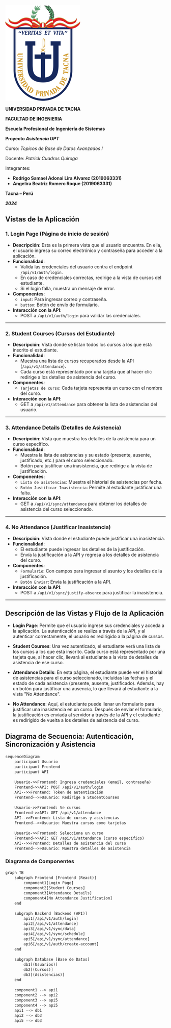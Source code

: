 ![./media/media/image1.png](./media/logo-upt.png)

**UNIVERSIDAD PRIVADA DE TACNA**

**FACULTAD DE INGENIERIA**

**Escuela Profesional de Ingeniería de Sistemas**

**Proyecto _Asistencia UPT_**

Curso: _Topicos de Base de Datos Avanzados I_

Docente: _Patrick Cuadros Quiroga_

Integrantes:

- **Rodrigo Samael Adonai Lira Alvarez (2019063331)**
- **Angelira Beatriz Romero Roque (2019063331)**

**Tacna – Perú**

***2024***

## Vistas de la Aplicación

### 1. Login Page (Página de inicio de sesión)
- **Descripción**: Esta es la primera vista que el usuario encuentra. En ella, el usuario ingresa su correo electrónico y contraseña para acceder a la aplicación.
- **Funcionalidad**:
  - Valida las credenciales del usuario contra el endpoint `/api/v1/auth/login`.
  - En caso de credenciales correctas, redirige a la vista de cursos del estudiante.
  - Si el login falla, muestra un mensaje de error.
- **Componentes**:
  - `input`: Para ingresar correo y contraseña.
  - `button`: Botón de envío de formulario.
- **Interacción con la API**:
  - POST a `/api/v1/auth/login` para validar las credenciales.

---

### 2. Student Courses (Cursos del Estudiante)
- **Descripción**: Vista donde se listan todos los cursos a los que está inscrito el estudiante.
- **Funcionalidad**:
  - Muestra una lista de cursos recuperados desde la API (`/api/v1/attendance`).
  - Cada curso está representado por una tarjeta que al hacer clic redirige a los detalles de asistencia del curso.
- **Componentes**:
  - `Tarjetas de curso`: Cada tarjeta representa un curso con el nombre del curso.
- **Interacción con la API**:
  - GET a `/api/v1/attendance` para obtener la lista de asistencias del usuario.

---

### 3. Attendance Details (Detalles de Asistencia)
- **Descripción**: Vista que muestra los detalles de la asistencia para un curso específico.
- **Funcionalidad**:
  - Muestra la lista de asistencias y su estado (presente, ausente, justificado, etc.) para el curso seleccionado.
  - Botón para justificar una inasistencia, que redirige a la vista de justificación.
- **Componentes**:
  - `Lista de asistencias`: Muestra el historial de asistencias por fecha.
  - `Botón Justificar Inasistencia`: Permite al estudiante justificar una falta.
- **Interacción con la API**:
  - GET a `/api/v1/sync/attendance` para obtener los detalles de asistencia del curso seleccionado.

---

### 4. No Attendance (Justificar Inasistencia)
- **Descripción**: Vista donde el estudiante puede justificar una inasistencia.
- **Funcionalidad**:
  - El estudiante puede ingresar los detalles de la justificación.
  - Envía la justificación a la API y regresa a los detalles de asistencia del curso.
- **Componentes**:
  - `Formulario`: Con campos para ingresar el asunto y los detalles de la justificación.
  - `Botón Enviar`: Envía la justificación a la API.
- **Interacción con la API**:
  - POST a `/api/v1/sync/justify-absence` para justificar la inasistencia.

---

## Descripción de las Vistas y Flujo de la Aplicación

- **Login Page**: Permite que el usuario ingrese sus credenciales y acceda a la aplicación. La autenticación se realiza a través de la API, y al autenticar correctamente, el usuario es redirigido a la página de cursos.
  
- **Student Courses**: Una vez autenticado, el estudiante verá una lista de los cursos a los que está inscrito. Cada curso está representado por una tarjeta que, al hacer clic, llevará al estudiante a la vista de detalles de asistencia de ese curso.

- **Attendance Details**: En esta página, el estudiante puede ver el historial de asistencias para el curso seleccionado, incluidas las fechas y el estado de cada asistencia (presente, ausente, justificado). Además, hay un botón para justificar una ausencia, lo que llevará al estudiante a la vista "No Attendance".

- **No Attendance**: Aquí, el estudiante puede llenar un formulario para justificar una inasistencia en un curso. Después de enviar el formulario, la justificación es enviada al servidor a través de la API y el estudiante es redirigido de vuelta a los detalles de asistencia del curso.

## Diagrama de Secuencia: Autenticación, Sincronización y Asistencia

```mermaid
sequenceDiagram
    participant Usuario
    participant Frontend
    participant API

    Usuario->>Frontend: Ingresa credenciales (email, contraseña)
    Frontend->>API: POST /api/v1/auth/login
    API-->>Frontend: Token de autenticación
    Frontend-->>Usuario: Redirige a StudentCourses

    Usuario->>Frontend: Ve cursos
    Frontend->>API: GET /api/v1/attendance
    API-->>Frontend: Lista de cursos y asistencias
    Frontend-->>Usuario: Muestra cursos como tarjetas

    Usuario->>Frontend: Selecciona un curso
    Frontend->>API: GET /api/v1/attendance (curso específico)
    API-->>Frontend: Detalles de asistencia del curso
    Frontend-->>Usuario: Muestra detalles de asistencia
 ```

### Diagrama de Componentes

```mermaid 
graph TB
    subgraph Frontend [Frontend (React)]
        component1[Login Page]
        component2[Student Courses]
        component3[Attendance Details]
        component4[No Attendance Justification]
    end

    subgraph Backend [Backend (API)]
        api1[/api/v1/auth/login]
        api2[/api/v1/attendance]
        api3[/api/v1/sync/data]
        api4[/api/v1/sync/schedule]
        api5[/api/v1/sync/attendance]
        api6[/api/v1/auth/create-account]
    end

    subgraph Database [Base de Datos]
        db1[(Usuarios)]
        db2[(Cursos)]
        db3[(Asistencias)]
    end

    component1 --> api1
    component2 --> api2
    component3 --> api5
    component4 --> api5
    api1 --> db1
    api2 --> db3
    api5 --> db3
```
